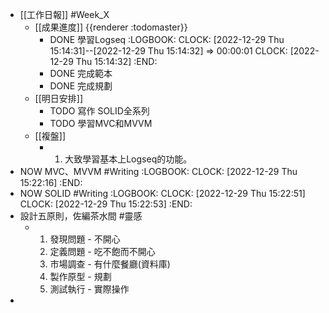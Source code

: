 - [[工作日報]] #Week_X
	- [[成果進度]] {{renderer :todomaster}}
		- DONE 學習Logseq
		  :LOGBOOK:
		  CLOCK: [2022-12-29 Thu 15:14:31]--[2022-12-29 Thu 15:14:32] =>  00:00:01
		  CLOCK: [2022-12-29 Thu 15:14:32]
		  :END:
		- DONE  完成範本
		- DONE 完成規劃
	- [[明日安排]]
		- TODO 寫作 SOLID全系列
		- TODO 學習MVC和MVVM
	- [[複盤]]
		- 1. 大致學習基本上Logseq的功能。
- NOW MVC、MVVM #Writing
  :LOGBOOK:
  CLOCK: [2022-12-29 Thu 15:22:16]
  :END:
- NOW SOLID #Writing
  :LOGBOOK:
  CLOCK: [2022-12-29 Thu 15:22:51]
  CLOCK: [2022-12-29 Thu 15:22:53]
  :END:
- 設計五原則，佐編茶水間 #靈感
	- 1.  發現問題 - 不開心
	  2.  定義問題 - 吃不飽而不開心
	  3.  市場調查 - 有什麼餐廳(資料庫)
	  4.  製作原型 - 規劃
	  5.  測試執行 - 實際操作
-